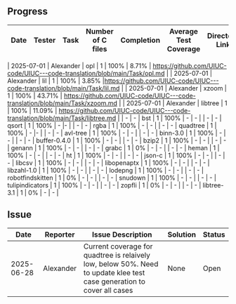 ## Progress
| Date       | Tester | Task          |Number of C files| Completion |Average Test Coverage| Directory Link |
|------------|--------------|--------|---------------|------------|------------|-----------------|

| 2025-07-01 | Alexander | opl      | 1                 | 100%       | 8.71%                 | https://github.com/UIUC-code/UIUC---code-translation/blob/main/Task/opl.md |
| 2025-07-01 | Alexander | lil      | 1                 | 100%       | 3.85%                 |https://github.com/UIUC-code/UIUC---code-translation/blob/main/Task/lil.md |
| 2025-07-01 | Alexander | xzoom    | 1                 | 100%       | 43.71%                | https://github.com/UIUC-code/UIUC---code-translation/blob/main/Task/xzoom.md |
| 2025-07-01 | Alexander | libtree  | 1                 | 100%       | 11.09%                | https://github.com/UIUC-code/UIUC---code-translation/blob/main/Task/libtree.md |
| -          | -        | bst    | 1               | 100%       | -                     | -          |
| -          | -        | qsort     | 1                 | 100%       | -                |-                |
| -          | -        | rgba | 1                 | 100%       | -                     | -                |
| -          | -        | quadtree        | 1                 | 100%       | -          |-                |
| -          | -        | avl-tree     | 1                 | 100%       | -       | -                |
| -          | -        | binn-3.0     | 1                 | 100%       | -       | -                |
| -          | -        | buffer-0.4.0 | 1                 | 100%       | -   | -                |
| -          | -        | bzip2        | 1                 | 100%       | -            | -                |
| -          | -        | genann       | 1                 | 100%       | -             | -                |
| -          | -        | grabc        | 1                 | 0%         | -          | -                |
| -          | -        | heman        | 1                 | 100%       | -         | -                |
| -          | -        | ht           | 1                 | 100%       | -        | -                |
| -          | -        | json-c       | 1                 | 100%       | -         | -                |
| -          | -        | libcsv       | 1                 | 100%       | -           | -                |
| -          | -        | libopenaptx  | 1                 | 100%       | -           | -                |
| -          | -        | libzahl-1.0  | 1                 | 100%       | -          | -                |
| -          | -        | lodepng      | 1                 | 100%       | -           | -                |
| -          | -        | robotfindskitten | 1            | 0%         | -              | -                |
| -          | -        | snudown      | 1                 | 100%       | -              | -                |
| -          | -        | tulipindicators | 1              | 100%       | -           | -                |
| -          | -        | zopfli       | 1                 | 0%         | -             | -                |
| -          | -        | libtree-3.1       | 1                 | 0%         | -         | -                |
## Issue
| Date       | Reporter | Issue Description         | Solution        | Status    |
|------------|----------|---------------------------|-----------------|-----------|
|  2025-06-28|  Alexander | Current coverage for quadtree is relaively low, below 50%. Need to update klee test case generation to cover all cases | None | Open |